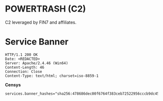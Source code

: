 # POWERTRASH (C2)

C2 leveraged by FIN7 and affiliates.

# Service Banner

```
HTTP/1.1 200 OK
Date: <REDACTED>
Server: Apache/2.4.46 (Win64)
Content-Length: 46
Connection: Close
Content-Type: text/html; charset=iso-8859-1
```

**Censys**

```
services.banner_hashes="sha256:478686dec00f6764f383ceb72522956cccb9dc4515509348078917954fd6fff5"
```